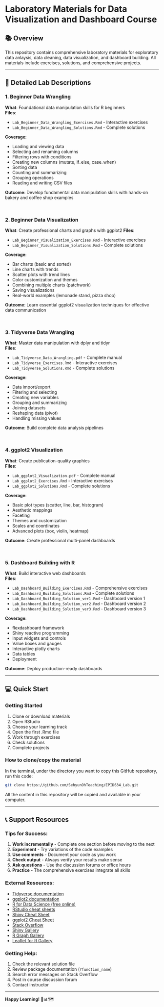 # Laboratory Materials for Data Visualization and Dashboard Course

## 📚 Overview

This repository contains comprehensive laboratory materials for exploratory
data anlaysis, data cleaning, data visualization, and dashboard building. 
All materials include exercises, solutions, and comprehensive projects.

---

## 📖 Detailed Lab Descriptions

### 1. Beginner Data Wrangling

**What**: Foundational data manipulation skills for R beginners  
**Files**:    
- `Lab_Beginner_Data_Wrangling_Exercises.Rmd` - Interactive exercises    
- `Lab_Beginner_Data_Wrangling_Solutions.Rmd` - Complete solutions   

**Coverage**:    
- Loading and viewing data    
- Selecting and renaming columns    
- Filtering rows with conditions    
- Creating new columns (mutate, if_else, case_when)    
- Sorting data    
- Counting and summarizing    
- Grouping operations    
- Reading and writing CSV files      

**Outcome**: Develop fundamental data manipulation skills with hands-on bakery 
and coffee shop examples

<br>

### 2. Beginner Data Visualization

**What**: Create professional charts and graphs with ggplot2 
**Files**:    
- `Lab_Beginner_Visualization_Exercises.Rmd` - Interactive exercises   
- `Lab_Beginner_Visualization_Solutions.Rmd` - Complete solutions   

**Coverage**:    
- Bar charts (basic and sorted)    
- Line charts with trends    
- Scatter plots with trend lines    
- Color customization and themes    
- Combining multiple charts (patchwork)    
- Saving visualizations    
- Real-world examples (lemonade stand, pizza shop)      

**Outcome**: Learn essential ggplot2 visualization techniques for effective data communication

<br>

### 3. Tidyverse Data Wrangling

**What**: Master data manipulation with dplyr and tidyr  
**Files**:    
- `Lab_Tidyverse_Data_Wrangling.pdf` - Complete manual   
- `Lab_Tidyverse_Exercises.Rmd` - Interactive exercises   
- `Lab_Tidyverse_Solutions.Rmd` - Complete solutions   

**Coverage**:   
- Data import/export   
- Filtering and selecting   
- Creating new variables   
- Grouping and summarizing   
- Joining datasets   
- Reshaping data (pivot)   
- Handling missing values   

**Outcome**: Build complete data analysis pipelines

<br>

### 4. ggplot2 Visualization

**What**: Create publication-quality graphics  
**Files**:   
- `Lab_ggplot2_Visualization.pdf` - Complete manual   
- `Lab_ggplot2_Exercises.Rmd` - Interactive exercises   
- `Lab_ggplot2_Solutions.Rmd` - Complete solutions   

**Coverage**:   
- Basic plot types (scatter, line, bar, histogram)   
- Aesthetic mappings   
- Faceting   
- Themes and customization   
- Scales and coordinates   
- Advanced plots (box, violin, heatmap)   

**Outcome**: Create professional multi-panel dashboards

<br>

### 5. Dashboard Building with R

**What**: Build interactive web dashboards     
**Files**:   
- `Lab_Dashboard_Building_Exercises.Rmd` - Comprehensive exercises   
- `Lab_Dashboard_Building_Solutions.Rmd` - Complete solutions   
- `Lab_Dashboard_Building_Solution_ver1.Rmd` - Dashboard version 1      
- `Lab_Dashboard_Building_Solution_ver2.Rmd` - Dashboard version 2      
- `Lab_Dashboard_Building_Solution_ver3.Rmd` - Dashboard version 3      

**Coverage**:   
- flexdashboard framework   
- Shiny reactive programming   
- Input widgets and controls   
- Value boxes and gauges   
- Interactive plotly charts   
- Data tables   
- Deployment   

**Outcome**: Deploy production-ready dashboards

---

## 💻 Quick Start

### Getting Started
1. Clone or download materials
2. Open RStudio
3. Choose your learning track
4. Open the first .Rmd file
5. Work through exercises
6. Check solutions
7. Complete projects


### How to clone/copy the material  
In the terminal, under the directory you want to copy this GitHub repository,
run this code:

```bash
git clone https://github.com/SehyunOhTeaching/EPID634_Lab.git
```
All the content in this repository will be copied and available in your computer.


---

## 📞 Support Resources

### Tips for Success:
1. **Work incrementally** - Complete one section before moving to the next
2. **Experiment** - Try variations of the code examples
3. **Use comments** - Document your code as you work
4. **Check output** - Always verify your results make sense
5. **Ask questions** - Use the discussion forums or office hours
6. **Practice** - The comprehensive exercises integrate all skills

### External Resources:
- [Tidyverse documentation](https://www.tidyverse.org/)
- [ggplot2 documentation](https://ggplot2.tidyverse.org/)
- [R for Data Science (free online)](https://r4ds.had.co.nz/)
- [RStudio cheat sheets](https://www.rstudio.com/resources/cheatsheets/)
- [Shiny Cheat Sheet](https://shiny.rstudio.com/images/shiny-cheatsheet.pdf)
- [ggplot2 Cheat Sheet](https://github.com/rstudio/cheatsheets/blob/main/data-visualization.pdf)
- [Stack Overflow](https://stackoverflow.com/questions/tagged/r)
- [Shiny Gallery](https://shiny.rstudio.com/gallery/)
- [R Graph Gallery](https://r-graph-gallery.com/)
- [Leaflet for R Gallery](https://rstudio.github.io/leaflet/)

### Getting Help:
1. Check the relevant solution file
2. Review package documentation (`?function_name`)
3. Search error messages on Stack Overflow
4. Post in course discussion forum
5. Contact instructor

---

**Happy Learning!** 🚀📊🗺️
